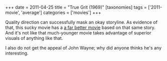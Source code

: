 +++
date = 2011-04-25
title = "True Grit (1969)"
[taxonomies]
tags = ['2011-movie', 'average']
categories = ['movies']
+++

Quality direction can successfully mask an okay storyline. As evidence
of that, this sucky movie has a [a far better movie] based on that same
story. And it's not like that much-younger movie takes advantage of
superior visuals of anything like that.

I also do not get the appeal of John Wayne; why did anyone thinks he's
any interesting.

  [a far better movie]: @/true-grit-2010.md
